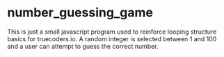 # number_guessing_game

This is just a small javascript program used to reinforce looping structure basics for truecoders.io. A random integer is selected between 1 and 100 and a user can attempt to guess the correct number. 
